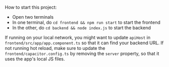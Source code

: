 How to start this project:

- Open two terminals
- In one terminal, do `cd frontend && npm run start` to start the frontend
- In the other, do `cd backend && node index.js` to start the backend

If running on your local network, you might want to update `apiHost` in `frontend/src/app/app.component.ts` so that it can find your backend URL.
If not running hot reload, make sure to update the `frontend/capacitor.config.ts` by removing the `server` property, so that it uses the app's local JS files.